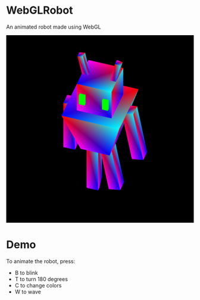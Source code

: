 # WebGLRobot
An animated robot made using WebGL

![Robot](https://raw.githubusercontent.com/Saikishore-Gowrishankar/WebGLRobot/a1839fce9d664f37eadfe4ed10e15223feaf2398/download.png)

# Demo
To animate the robot, press:

* B to blink
* T to turn 180 degrees
* C to change colors
* W to wave
